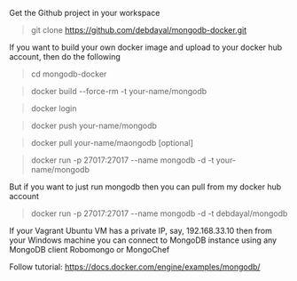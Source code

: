 Get the Github project in your workspace
> git clone https://github.com/debdayal/mongodb-docker.git

If you want to build your own docker image and upload to your docker hub account, then do the following

> cd mongodb-docker

> docker build --force-rm -t your-name/mongodb

> docker login 

> docker push your-name/mongodb

> docker pull your-name/maongodb [optional]

> docker run -p 27017:27017 --name mongodb -d -t your-name/mongodb

But if you want to just run mongodb then you can pull from my docker hub account 

> docker run -p 27017:27017 --name mongodb -d -t debdayal/mongodb

If your Vagrant Ubuntu VM has a private IP, say, 192.168.33.10 then from your Windows machine you can connect to MongoDB instance using any MongoDB client Robomongo or MongoChef

Follow tutorial:
https://docs.docker.com/engine/examples/mongodb/

